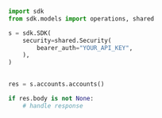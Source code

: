 <!-- Start SDK Example Usage -->
```python
import sdk
from sdk.models import operations, shared

s = sdk.SDK(
    security=shared.Security(
        bearer_auth="YOUR_API_KEY",
    ),
)

    
res = s.accounts.accounts()

if res.body is not None:
    # handle response
```
<!-- End SDK Example Usage -->